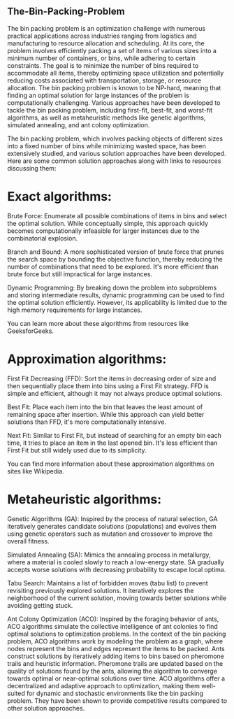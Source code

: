 ## The-Bin-Packing-Problem

The bin packing problem is an optimization challenge with numerous practical applications across industries ranging from logistics and manufacturing to resource allocation and scheduling. At its core, the problem involves efficiently packing a set of items of various sizes into a minimum number of containers, or bins, while adhering to certain constraints. The goal is to minimize the number of bins required to accommodate all items, thereby optimizing space utilization and potentially reducing costs associated with transportation, storage, or resource allocation.
The bin packing problem is known to be NP-hard, meaning that finding an optimal solution for large instances of the problem is computationally challenging. Various approaches have been developed to tackle the bin packing problem, including first-fit, best-fit, and worst-fit algorithms, as well as metaheuristic methods like genetic algorithms, simulated annealing, and ant colony optimization.


The bin packing problem, which involves packing objects of different sizes into a fixed number of bins while minimizing wasted space, has been extensively studied, and various solution approaches have been developed. Here are some common solution approaches along with links to resources discussing them:

# Exact algorithms:

Brute Force: Enumerate all possible combinations of items in bins and select the optimal solution. While conceptually simple, this approach quickly becomes computationally infeasible for larger instances due to the combinatorial explosion.

Branch and Bound: A more sophisticated version of brute force that prunes the search space by bounding the objective function, thereby reducing the number of combinations that need to be explored. It's more efficient than brute force but still impractical for large instances.

Dynamic Programming: By breaking down the problem into subproblems and storing intermediate results, dynamic programming can be used to find the optimal solution efficiently. However, its applicability is limited due to the high memory requirements for large instances.

You can learn more about these algorithms from resources like GeeksforGeeks.

# Approximation algorithms:

First Fit Decreasing (FFD): Sort the items in decreasing order of size and then sequentially place them into bins using a First Fit strategy. FFD is simple and efficient, although it may not always produce optimal solutions.

Best Fit: Place each item into the bin that leaves the least amount of remaining space after insertion. While this approach can yield better solutions than FFD, it's more computationally intensive.

Next Fit: Similar to First Fit, but instead of searching for an empty bin each time, it tries to place an item in the last opened bin. It's less efficient than First Fit but still widely used due to its simplicity.

You can find more information about these approximation algorithms on sites like Wikipedia.

# Metaheuristic algorithms:

Genetic Algorithms (GA): Inspired by the process of natural selection, GA iteratively generates candidate solutions (populations) and evolves them using genetic operators such as mutation and crossover to improve the overall fitness.

Simulated Annealing (SA): Mimics the annealing process in metallurgy, where a material is cooled slowly to reach a low-energy state. SA gradually accepts worse solutions with decreasing probability to escape local optima.

Tabu Search: Maintains a list of forbidden moves (tabu list) to prevent revisiting previously explored solutions. It iteratively explores the neighborhood of the current solution, moving towards better solutions while avoiding getting stuck.

Ant Colony Optimization (ACO): Inspired by the foraging behavior of ants, ACO algorithms simulate the collective intelligence of ant colonies to find optimal solutions to optimization problems. In the context of the bin packing problem, ACO algorithms work by modeling the problem as a graph, where nodes represent the bins and edges represent the items to be packed. Ants construct solutions by iteratively adding items to bins based on pheromone trails and heuristic information. Pheromone trails are updated based on the quality of solutions found by the ants, allowing the algorithm to converge towards optimal or near-optimal solutions over time. ACO algorithms offer a decentralized and adaptive approach to optimization, making them well-suited for dynamic and stochastic environments like the bin packing problem. They have been shown to provide competitive results compared to other solution approaches.

